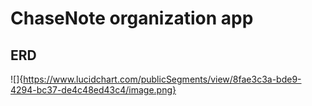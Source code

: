 # ChaseNote organization app

## ERD

![]{https://www.lucidchart.com/publicSegments/view/8fae3c3a-bde9-4294-bc37-de4c48ed43c4/image.png}
